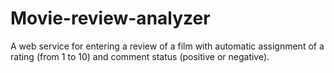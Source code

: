 # Movie-review-analyzer
A web service for entering a review of a film with automatic assignment of a rating (from 1 to 10) and comment status (positive or negative).
